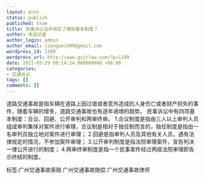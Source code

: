 ```yaml
---
layout: post
status: publish
published: true
title: 民事诉讼法中规定了哪些基本制度？
author: 本站记者
author_login: admin
author_email: jiangwei909@gmail.com
wordpress_id: 1199
wordpress_url: http://www.gzjtlaw.com/?p=1199
date: 2011-05-29 09:14:24.000000000 +08:00
categories:
- 交通诉讼
tags: []
comments: []
---
```

道路交通事故是指车辆在道路上因过错或者意外造成的人身伤亡或者财产损失的事件，随着车辆的增多，道路交通事故也有逐年递增的趋势。  民事诉讼中有四项基本制度：合议、回避、公开审判和两审终审。 1.合议制度是指由三人以上审判人员组成审判集体对案件进行审理，合议制是相对于独任制而言的，独任制度是指由一名审判员独立地对案件进行审理； 2.回避是指审判人员及其他有关人员，遇有法律规定的情况，不参加案件审理； 3.公开审判制度是指法院审理案件，宣告判决一律公开进行的制度； 4.两审终审制度是指一个民事案件经过两级法院审理即告示终结的制度。  标签:广州交通事故索赔 广州交通事故赔偿 广州交通事故律师
